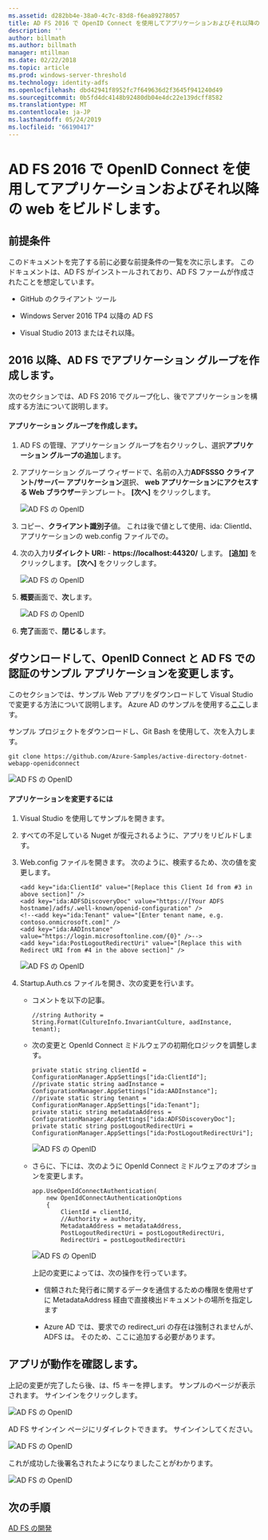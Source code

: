 ```yaml
---
ms.assetid: d282bb4e-38a0-4c7c-83d8-f6ea89278057
title: AD FS 2016 で OpenID Connect を使用してアプリケーションおよびそれ以降の web をビルドします。
description: ''
author: billmath
ms.author: billmath
manager: mtillman
ms.date: 02/22/2018
ms.topic: article
ms.prod: windows-server-threshold
ms.technology: identity-adfs
ms.openlocfilehash: dbd42941f8952fc7f649636d2f3645f941240d49
ms.sourcegitcommit: 0b5fd4dc4148b92480db04e4dc22e139dcff8582
ms.translationtype: MT
ms.contentlocale: ja-JP
ms.lasthandoff: 05/24/2019
ms.locfileid: "66190417"
---
```

# <a name="build-a-web-application-using-openid-connect-with-ad-fs-2016-and-later"></a>AD FS 2016 で OpenID Connect を使用してアプリケーションおよびそれ以降の web をビルドします。

## <a name="pre-requisites"></a>前提条件  
このドキュメントを完了する前に必要な前提条件の一覧を次に示します。 このドキュメントは、AD FS がインストールされており、AD FS ファームが作成されたことを想定しています。  

-   GitHub のクライアント ツール  

-   Windows Server 2016 TP4 以降の AD FS  

-   Visual Studio 2013 またはそれ以降。  

## <a name="create-an-application-group-in-ad-fs-2016-and-later"></a>2016 以降、AD FS でアプリケーション グループを作成します。
次のセクションでは、AD FS 2016 でグループ化し、後でアプリケーションを構成する方法について説明します。  

#### <a name="create-application-group"></a>アプリケーション グループを作成します。  

1.  AD FS の管理、アプリケーション グループを右クリックし、選択**アプリケーション グループの追加**します。  

2.  アプリケーション グループ ウィザードで、名前の入力**ADFSSSO** **クライアント/サーバー アプリケーション**選択、 **web アプリケーションにアクセスする Web ブラウザー**テンプレート。   **[次へ]** をクリックします。

    ![AD FS の OpenID](media/Enabling-OpenId-Connect-with-AD-FS-2016/AD_FS_OpenID_1.PNG)  

3.  コピー、**クライアント識別子**値。  これは後で値として使用、ida: ClientId、アプリケーションの web.config ファイルでの。  

4.  次の入力**リダイレクト URI:**  -  **https://localhost:44320/** します。  **[追加]** をクリックします。  **[次へ]** をクリックします。  

    ![AD FS の OpenID](media/Enabling-OpenId-Connect-with-AD-FS-2016/AD_FS_OpenID_2.PNG)  

5.  **概要**画面で、**次**します。  

    ![AD FS の OpenID](media/Enabling-OpenId-Connect-with-AD-FS-2016/AD_FS_OpenID_3.PNG)

6.  **完了**画面で、**閉じる**します。  

## <a name="download-and-modify-sample-application-to-authenticate-via-openid-connect-and-ad-fs"></a>ダウンロードして、OpenID Connect と AD FS での認証のサンプル アプリケーションを変更します。  
このセクションでは、サンプル Web アプリをダウンロードして Visual Studio で変更する方法について説明します。   Azure AD のサンプルを使用する[ここ](https://github.com/Azure-Samples/active-directory-dotnet-webapp-openidconnect)します。  

サンプル プロジェクトをダウンロードし、Git Bash を使用して、次を入力します。  

```  
git clone https://github.com/Azure-Samples/active-directory-dotnet-webapp-openidconnect  
```  

![AD FS の OpenID](media/Enabling-OpenId-Connect-with-AD-FS-2016/AD_FS_OpenID_8.PNG)  

#### <a name="to-modify-the-app"></a>アプリケーションを変更するには  

1.  Visual Studio を使用してサンプルを開きます。  

2.  すべての不足している Nuget が復元されるように、アプリをリビルドします。  

3.  Web.config ファイルを開きます。  次のように、検索するため、次の値を変更します。  

    ```  
    <add key="ida:ClientId" value="[Replace this Client Id from #3 in above section]" />  
    <add key="ida:ADFSDiscoveryDoc" value="https://[Your ADFS hostname]/adfs/.well-known/openid-configuration" />  
    <!--<add key="ida:Tenant" value="[Enter tenant name, e.g. contoso.onmicrosoft.com]" />      
    <add key="ida:AADInstance" value="https://login.microsoftonline.com/{0}" />-->  
    <add key="ida:PostLogoutRedirectUri" value="[Replace this with Redirect URI from #4 in the above section]" />  
    ```  

    ![AD FS の OpenID](media/Enabling-OpenId-Connect-with-AD-FS-2016/AD_FS_OpenID_9.PNG)  

4.  Startup.Auth.cs ファイルを開き、次の変更を行います。  

    -   コメントを以下の記事。  

        ```  
        //string Authority = String.Format(CultureInfo.InvariantCulture, aadInstance, tenant);  
        ```  

    -   次の変更と OpenId Connect ミドルウェアの初期化ロジックを調整します。  

        ```  
        private static string clientId = ConfigurationManager.AppSettings["ida:ClientId"];  
        //private static string aadInstance = ConfigurationManager.AppSettings["ida:AADInstance"];  
        //private static string tenant = ConfigurationManager.AppSettings["ida:Tenant"];  
        private static string metadataAddress = ConfigurationManager.AppSettings["ida:ADFSDiscoveryDoc"];  
        private static string postLogoutRedirectUri = ConfigurationManager.AppSettings["ida:PostLogoutRedirectUri"];  
        ```  

        ![AD FS の OpenID](media/Enabling-OpenId-Connect-with-AD-FS-2016/AD_FS_OpenID_10.PNG)  

    -   さらに、下には、次のように OpenId Connect ミドルウェアのオプションを変更します。  

        ```  
        app.UseOpenIdConnectAuthentication(  
            new OpenIdConnectAuthenticationOptions  
            {  
                ClientId = clientId,  
                //Authority = authority,  
                MetadataAddress = metadataAddress,  
                PostLogoutRedirectUri = postLogoutRedirectUri,
                RedirectUri = postLogoutRedirectUri
        ```  

        ![AD FS の OpenID](media/Enabling-OpenId-Connect-with-AD-FS-2016/AD_FS_OpenID_11.PNG)  

        上記の変更によっては、次の操作を行っています。  

        -   信頼された発行者に関するデータを通信するための権限を使用せずに MetadataAddress 経由で直接検出ドキュメントの場所を指定します  

        -   Azure AD では、要求での redirect_uri の存在は強制されませんが、ADFS は。 そのため、ここに追加する必要があります。  

## <a name="verify-the-app-is-working"></a>アプリが動作を確認します。  
上記の変更が完了したら後、は、f5 キーを押します。  サンプルのページが表示されます。  サインインをクリックします。  

![AD FS の OpenID](media/Enabling-OpenId-Connect-with-AD-FS-2016/AD_FS_OpenID_12.PNG)  

AD FS サインイン ページにリダイレクトできます。  サインインしてください。  

![AD FS の OpenID](media/Enabling-OpenId-Connect-with-AD-FS-2016/AD_FS_OpenID_13.PNG)  

これが成功した後署名されたようになりましたことがわかります。  

![AD FS の OpenID](media/Enabling-OpenId-Connect-with-AD-FS-2016/AD_FS_OpenID_14.PNG)  

## <a name="next-steps"></a>次の手順
[AD FS の開発](../../ad-fs/AD-FS-Development.md)  
